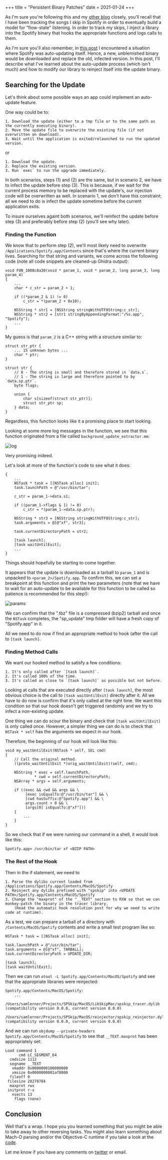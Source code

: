 +++
title = "Persistent Binary Patches"
date = 2021-01-24
+++

As I'm sure you're following this and my [other blog](https://lerner98.medium.com) closely, you'll recall that I have been tracking the songs I skip in Spotify in order to eventually build a model for "flow-state" listening. In order to track my skips, I inject a library into the Spotify binary that hooks the appropriate functions and logs calls to them.

As I'm sure you'll also remember, in [this post](https://saml98.github.io/jekyll/update/2020/05/03/ghidra-stack-strings.html) I encountered a situation where Spotify was auto-updating itself. Hence, a new, unblemished binary would be downloaded and replace the old, infected version. In this post, I'll describe what I've learned about the auto-update process (which isn't much) and how to modify our library to reinject itself into the update binary.

## Searching for the Update

Let's think about some possible ways an app could implement an auto-update feature.

One way could be to:

```
1. Download the update (either to a tmp file or to the same path as the currently executing binary).
2. Move the update file to overwrite the existing file (if not overwritten on download).
3. Wait until the application is exited/relaunched to run the updated version.
```

or

```
1. Download the update.
2. Replace the existing version.
3. Run `exec` to run the upgrade immediately.
```

In both scenarios, steps (1) and (2) are the same, but in scenario 2, we have to infect the update before step (3). This is because, if we wait for the current process memory to be replaced with the update's, our injection code will be overwritten as well. In scenario 1, we don't have this constraint; all we need to do is infect the update sometime before the current application exits.

To insure ourselves againt both scenarios, we'll reinfect the update before step (3) and preferably before step (2) (you'll see why later).

### Finding the Function

We know that to perform step (2), we'll most likely need to overwrite `/Applications/Spotify.app/Contents` since that's where the current binary lives. Searching for that string and variants, we come across the following code (note all code snippets are cleaned-up Ghidra output):

```
void FUN_1008c8a30(void * param_1, void * param_2, long param_3, long param_4)
{
    ...
    char * c_str = param_2 + 1;

    if ((*param_2 & 1) != 0)
        c_str = *(param_2 + 0x10);

    NSString * str1 = [NSString stringWithUTF8String:c_str];
    NSString * str2 = [str1 stringByAppendingFormat:"/%s.app", "Spotify"];
    ...
}
```

My guess is that `param_2` is a C++ string with a structure similar to:

```
struct str_ptr {
    ... 15 unknown bytes ...
    char * ptr;
}

struct str {
    // 0 - The string is small and therefore stored in `data.s`.
    // 1 - The string is large and therefore pointed to by `data.sp.ptr`.
    byte flags;

    union {
        char s[sizeof(struct str_ptr)];
        struct str_ptr sp;
    } data;
}
```

Regardless, this function looks like it a promising place to start looking.

Looking at some more log messages in the function, we see that this function originated from a file called `background_update_extractor.mm`:

![log](/update_log.png)

Very promising indeed.

Let's look at more of the function's code to see what it does:

```
{
    ...
    NSTask * task = [[NSTask alloc] init];
    task.launchPath = @"/usr/bin/tar";

    c_str = param_1->data.s1;

    if ((param_1->flags & 1) != 0)
        c_str = *(param_1->data.sp.ptr);

    NSString * str3 = [NSString stringWithUTF8String:c_str];
    task.arguments = @[@"xf", str3];

    task.currentDirectoryPath = str2;

    [task launch];
    [task waitUntilExit];
    ...
}
```

Things should hopefully be starting to come together.

It appears that the update is downloaded as a tarball to `param_1` and is unpacked to `<param_2>/Spotify.app`. To confirm this, we can set a breakpoint at this function and print the two parameters (note that we have to wait for an auto-update to be available for this function to be called so patience is recommended for this step!):

![params](/log_params.png)

We can confirm that the ".tbz" file is a compressed (bzip2) tarball and once the `NSTask` completes, the "sp_update" tmp folder will have a fresh copy of "Spotify.app" in it.

All we need to do now if find an appropriate method to hook (after the call to `[task launch]`.

### Finding Method Calls

We want our hooked method to satisfy a few conditions:

```
1. It's only called after `[task launch]`.
2. It's called 100% of the time.
3. It's called as close to `[task launch]` as possible but not before.
```

Looking at calls that are executed directly after `[task launch]`, the most obvious choice is the call to `[task waitUntilExit]` directly after it. All we have to do now is confirm that it's only called at the right time. We want this condition so that our hook doesn't get triggered randomly and we try to infect a non-existing update.

One thing we can do scour the binary and check that `[task waitUntilExit]` is only called once. However, a simpler thing we can do is to check that `NSTask * self` has the arguments we expect in our hook.

Therefore, the beginning of our hook will look like this:

```
void my_waitUntilExit(NSTask * self, SEL cmd)
{
    // Call the original method.
    ((proto_waitUntilExit *)orig_waitUntilExit)(self, cmd);

    NSString * exec = self.launchPath,
             * cwd = self.currentDirectoryPath;
    NSArray * args = self.arguments;

    if ((exec && cwd && args && \
         [exec isEqualTo:@"/usr/bin/tar"] && \
         [cwd hasSuffix:@"Spotify.app"] && \
         args.count > 0 && \
         [args[0] isEqualTo:@"xf"]))
    {
        ...
    }
}
```

So we check that if we were running our command in a shell, it would look like this:

```
Spotify.app> /usr/bin/tar xf <BZIP PATH>
```

### The Rest of the Hook

Then in the if statement, we need to

```
1. Parse the dylibs current loaded from /Applications/Spotify.app/Contents/MacOS/Spotify
2. Reinject any dylibs prefixed with "spskip" into <UPDATE PATH>/Spotify.app/Contents/MacOS/Spotify
3. Change the "maxprot" of the "__TEXT" section to RXW so that we can monkey-patch the binary in the tracer library.
    (Read the automatic hook resolution post for why we need to write code at runtime).
```

As a test, we can prepare a tarball of a directory with `/Contents/MacOS/Spotify` contents and write a small test program like so:

```
NSTask * task = [[NSTask alloc] init];

task.launchPath = @"/usr/bin/tar";
task.arguments = @[@"xf", TARBALL];
task.currentDirectoryPath = UPDATE_DIR;

[task launch];
[task waitUntilExit];
```

Then we can run `otool -L Spotify.app/Contents/MacOS/Spotify` and see that the appropriate libraries were reinjected:

```
Spotify.app/Contents/MacOS/Spotify:
    ...
	/Users/samlerner/Projects/SPSkip/MacOS/LibSkipMac/spskip_tracer.dylib (compatibility version 0.0.0, current version 0.0.0)
	/Users/samlerner/Projects/SPSkip/MacOS/reinjector/spskip_reinjector.dylib (compatibility version 0.0.0, current version 0.0.0)
```

And we can run `objdump --private-headers Spotify.app/Contents/MacOS/Spotify` to see that `__TEXT.maxprot` has been appropriately set:

```
Load command 1
      cmd LC_SEGMENT_64
  cmdsize 1112
  segname __TEXT
   vmaddr 0x0000000100000000
   vmsize 0x0000000001af8000
  fileoff 0
 filesize 28278784
  maxprot rwx
 initprot r-x
   nsects 13
    flags (none)
```

## Conclusion

Well that's a wrap. I hope you you learned something that you might be able to take away to other reversing tasks. You might also learn something about Mach-O parsing and/or the Objective-C runtime if you take a look at the [code](https://github.com/SamL98/SPSkip/tree/master/MacOS/reinjector).

Let me know if you have any comments on [twitter](https://twitter.com/samnlerner) or email.
